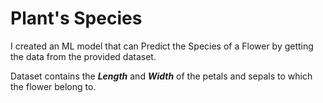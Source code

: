 # Plant's Species

I created an ML model that can Predict the Species of a Flower by getting the data from the provided dataset.

Dataset contains the ***Length*** and ***Width*** of the petals and sepals to which the flower belong to.
